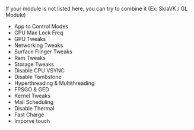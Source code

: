 If your module is not listed here, you can try to combine it (Ex: SkiaVK / GL Module)

- App to Control Modes
- CPU Max Lock Freq
- GPU Tweaks
- Networking Tweaks
- Surface Flinger Tweaks
- Ram Tweaks
- Storage Tweaks 
- Disable CPU VSYNC
- Disable Tombstone
- Hyperthreading & Multithreading 
- FPSGO & GED
- Kernel Tweaks
- Mali Scheduling
- Disable Thermal
- Fast Charge
- Imporve touch
